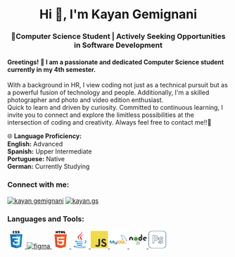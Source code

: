 <h1 align="center">Hi 👋, I'm Kayan Gemignani</h1>
<h3 align="center">🚀Computer Science Student | Actively Seeking Opportunities in Software Development</h3>

<h4 allign="left">Greetings! 👋 I am a passionate and dedicated Computer Science student currently in my 4th semester.</h4>

<p allign="left">With a background in HR, I view coding not just as a technical pursuit but as a powerful fusion of technology and people. Additionally, I'm a skilled photographer and photo and video edition enthusiast.<br>
Quick to learn and driven by curiosity. Committed to continuous learning, I invite you to connect and explore the limitless possibilities at the intersection of coding and creativity. Always feel free to contact me!!🚀</p>

<p allign="left">🌐 <b>Language Proficiency:</b><br>
<b>English:</b> Advanced<br>
<b>Spanish:</b> Upper Intermediate<br>
<b>Portuguese:</b> Native<br>
<b>German:</b> Currently Studying</p>

<h3 align="left">Connect with me:</h3>
<p align="left">
<a href="https://linkedin.com/in/kayan-gemignani" target="blank"><img align="center" src="https://raw.githubusercontent.com/rahuldkjain/github-profile-readme-generator/master/src/images/icons/Social/linked-in-alt.svg" alt="kayan gemignani" height="30" width="40" /></a>
<a href="https://instagram.com/kayan.gs" target="blank"><img align="center" src="https://raw.githubusercontent.com/rahuldkjain/github-profile-readme-generator/master/src/images/icons/Social/instagram.svg" alt="kayan.gs" height="30" width="40" /></a>
</p>

<h3 align="left">Languages and Tools:</h3>
<p align="left"> <a href="https://www.w3schools.com/css/" target="_blank" rel="noreferrer"> <img src="https://raw.githubusercontent.com/devicons/devicon/master/icons/css3/css3-original-wordmark.svg" alt="css3" width="40" height="40"/> </a> <a href="https://www.figma.com/" target="_blank" rel="noreferrer"> <img src="https://www.vectorlogo.zone/logos/figma/figma-icon.svg" alt="figma" width="40" height="40"/> </a> <a href="https://www.w3.org/html/" target="_blank" rel="noreferrer"> <img src="https://raw.githubusercontent.com/devicons/devicon/master/icons/html5/html5-original-wordmark.svg" alt="html5" width="40" height="40"/> </a> <a href="https://www.java.com" target="_blank" rel="noreferrer"> <img src="https://raw.githubusercontent.com/devicons/devicon/master/icons/java/java-original.svg" alt="java" width="40" height="40"/> </a> <a href="https://developer.mozilla.org/en-US/docs/Web/JavaScript" target="_blank" rel="noreferrer"> <img src="https://raw.githubusercontent.com/devicons/devicon/master/icons/javascript/javascript-original.svg" alt="javascript" width="40" height="40"/> </a> <a href="https://www.mysql.com/" target="_blank" rel="noreferrer"> <img src="https://raw.githubusercontent.com/devicons/devicon/master/icons/mysql/mysql-original-wordmark.svg" alt="mysql" width="40" height="40"/> </a> <a href="https://nodejs.org" target="_blank" rel="noreferrer"> <img src="https://raw.githubusercontent.com/devicons/devicon/master/icons/nodejs/nodejs-original-wordmark.svg" alt="nodejs" width="40" height="40"/> </a> <a href="https://www.photoshop.com/en" target="_blank" rel="noreferrer"> <img src="https://raw.githubusercontent.com/devicons/devicon/master/icons/photoshop/photoshop-line.svg" alt="photoshop" width="40" height="40"/> </a> </p>
